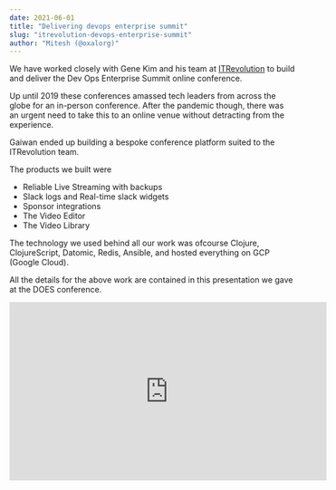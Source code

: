 ```yaml
---
date: 2021-06-01
title: "Delivering devops enterprise summit"
slug: "itrevolution-devops-enterprise-summit"
author: "Mitesh (@oxalorg)"
---
```


We have worked closely with Gene Kim and his team at [ITRevolution](https://itrevolution.com) to build and deliver the Dev Ops Enterprise Summit online conference.

Up until 2019 these conferences amassed tech leaders from across the globe for an in-person conference. After the pandemic though, there was an urgent need to take this to an online venue without detracting from the experience.

Gaiwan ended up building a bespoke conference platform suited to the ITRevolution team.

The products we built were

* Reliable Live Streaming with backups
* Slack logs and Real-time slack widgets
* Sponsor integrations
* The Video Editor
* The Video Library

The technology we used behind all our work was ofcourse Clojure, ClojureScript, Datomic, Redis, Ansible, and hosted everything on GCP (Google Cloud).

All the details for the above work are contained in this presentation we gave at the DOES conference.

<iframe src="https://pitch.com/embed/0ba88edf-68b0-4aa5-ae12-a1debfb9fa65" allow="fullscreen" allowfullscreen="" width="560" height="315" style="border:0"></iframe>
